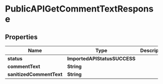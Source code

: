 

# PublicAPIGetCommentTextResponse


## Properties

| Name | Type | Description | Notes |
|------------ | ------------- | ------------- | -------------|
|**status** | **ImportedAPIStatusSUCCESS** |  |  |
|**commentText** | **String** |  |  |
|**sanitizedCommentText** | **String** |  |  |



